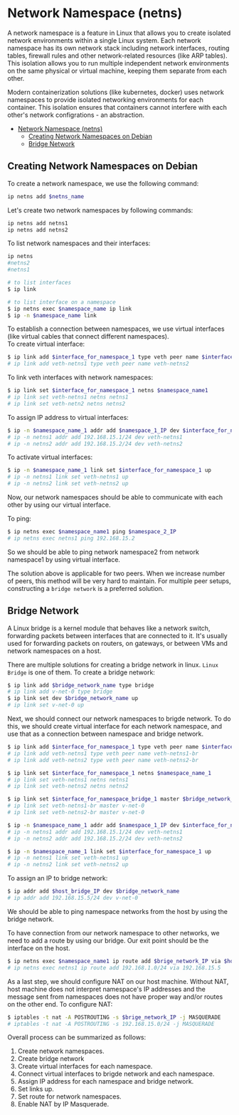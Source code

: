 # Network Namespace (netns)

A network namespace is a feature in Linux that allows you to create isolated network environments within a single Linux system. Each network namespace has its own network stack including network interfaces, routing tables, firewall rules and other network-related resources (like ARP tables). This isolation allows you to run multiple independent network environments on the same physical or virtual machine, keeping them separate from each other.

Modern containerization solutions (like kubernetes, docker) uses network namespaces to provide isolated networking environments for each container. This 
isolation ensures that containers cannot interfere with each other's network configrations - an abstraction.


- [Network Namespace (netns)](#network-namespace-netns)
  - [Creating Network Namespaces on Debian](#creating-network-namespaces-on-debian)
  - [Bridge Network](#bridge-network)


## Creating Network Namespaces on Debian 

To create a network namespace, we use the following command:

```bash
ip netns add $netns_name
```

Let's create two network namespaces by following commands:

```bash
ip netns add netns1
ip netns add netns2
```

To list network namespaces and their interfaces:

```bash
ip netns
#netns2
#netns1

# to list interfaces
$ ip link

# to list interface on a namespace
$ ip netns exec $namespace_name ip link
$ ip -n $namespace_name link

```

To establish a connection between namespaces, we use virtual interfaces (like virtual cables that connect different namespaces).\
To create virtual interface:

```bash
$ ip link add $interface_for_namespace_1 type veth peer name $interface_for_namespace_2
# ip link add veth-netns1 type veth peer name veth-netns2
```

To link veth interfaces with network namespaces:

```bash
$ ip link set $interface_for_namespace_1 netns $namespace_name1
# ip link set veth-netns1 netns netns1
# ip link set veth-netn2 netns netns2
```

To assign IP address to virtual interfaces:

```bash
$ ip -n $namespace_name_1 addr add $namespace_1_IP dev $interface_for_namespace_1
# ip -n netns1 addr add 192.168.15.1/24 dev veth-netns1
# ip -n netns2 addr add 192.168.15.2/24 dev veth-netns2
```

To activate virtual interfaces:

```bash
$ ip -n $namespace_name_1 link set $interface_for_namespace_1 up
# ip -n netns1 link set veth-netns1 up
# ip -n netns2 link set veth-netns2 up
```

Now, our network namespaces should be able to communicate with each other by using our virtual interface.

To ping:

```bash
$ ip netns exec $namespace_name1 ping $namespace_2_IP
# ip netns exec netns1 ping 192.168.15.2
```

So we should be able to ping network namespace2 from network namespace1 by using virtual interface.

The solution above is applicable for two peers. When we increase number of peers, this method will be very hard to maintain. For multiple peer setups, constructing a `bridge network` is a preferred solution.

## Bridge Network

A Linux bridge is a kernel module that behaves like a network switch, forwarding packets between interfaces that are connected to it. It's usually used for forwarding packets on routers, on gateways, or between VMs and network namespaces on a host.

There are multiple solutions for creating a bridge network in linux. `Linux Bridge` is one of them. To create a bridge network:

```bash
$ ip link add $bridge_network_name type bridge
# ip link add v-net-0 type bridge
$ ip link set dev $bridge_network_name up
# ip link set v-net-0 up
```

Next, we should connect our network namespaces to brigde network. To do this, we should create virtual interface for each network namespace, and use that as a connection between namespace and bridge network.

```bash
$ ip link add $interface_for_namespace_1 type veth peer name $interface_for_namespace_bridge_1
# ip link add veth-netns1 type veth peer name veth-netns1-br
# ip link add veth-netns2 type veth peer name veth-netns2-br

$ ip link set $interface_for_namespace_1 netns $namespace_name_1
# ip link set veth-netns1 netns netns1
# ip link set veth-netns2 netns netns2

$ ip link set $interface_for_namespace_bridge_1 master $bridge_network_name
# ip link set veth-netns1-br master v-net-0
# ip link set veth-netns2-br master v-net-0

$ ip -n $namespace_name_1 addr add $namespace_1_IP dev $interface_for_namespace_1
# ip -n netns1 addr add 192.168.15.1/24 dev veth-netns1
# ip -n netns2 addr add 192.168.15.2/24 dev veth-netns2

$ ip -n $namespace_name_1 link set $interface_for_namespace_1 up
# ip -n netns1 link set veth-netns1 up
# ip -n netns2 link set veth-netns2 up
```

To assign an IP to bridge network:

```bash
$ ip addr add $host_bridge_IP dev $bridge_network_name
# ip addr add 192.168.15.5/24 dev v-net-0
```

We should be able to ping namespace networks from the host by using the bridge network.

To have connection from our network namespace to other networks, we need to add a route by using our bridge. Our exit point should be the interface on the host.

```bash
$ ip netns exec $namespace_name1 ip route add $brige_network_IP via $host_bridge_IP
# ip netns exec netns1 ip route add 192.168.1.0/24 via 192.168.15.5
```

As a last step, we should configure NAT on our host machine. Without NAT, host machine does not interpret namespace's IP addresses and the message sent from namespaces does not have proper way and/or routes on the other end. To configure NAT:

```bash
$ iptables -t nat -A POSTROUTING -s $brige_network_IP -j MASQUERADE
# iptables -t nat -A POSTROUTING -s 192.168.15.0/24 -j MASQUERADE
```


Overall process can be summarized as follows:
1. Create network namespaces.
2. Create bridge network
3. Create virtual interfaces for each namespace.
4. Connect virtual interfaces to brigde network and each namespace.
5. Assign IP address for each namespace and bridge network.
6. Set links up.
7. Set route for network namespaces.
8. Enable NAT by IP Masquerade.